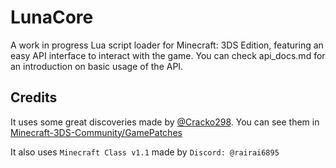# LunaCore
A work in progress Lua script loader for Minecraft: 3DS Edition, featuring an easy API interface to interact with the game. You can check api_docs.md for an introduction on basic usage of the API.

## Credits
It uses some great discoveries made by [@Cracko298](https://github.com/Cracko298). You can see them in [Minecraft-3DS-Community/GamePatches](https://github.com/Minecraft-3DS-Community/GamePatches)

It also uses `Minecraft Class v1.1` made by `Discord: @rairai6895`
